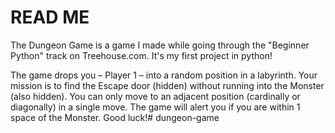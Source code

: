 <h1>READ ME</h1>

The Dungeon Game is a game I made while going through the "Beginner Python" track on Treehouse.com. It's my first project in python!

The game drops you – Player 1 – into a random position in a labyrinth. Your mission is to find the Escape door (hidden) without running into the Monster (also hidden). You can only move to an adjacent position (cardinally or diagonally) in a single move. The game will alert you if you are within 1 space of the Monster. Good luck!# dungeon-game
